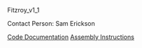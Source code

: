 Fitzroy_v1_1

Contact Person: Sam Erickson

[Code Documentation](https://docs.google.com/document/d/1YhrTNT32r3-O-8GUEunDtdBOqMfdoV4dvjsAv2a82yE/edit)
[Assembly Instructions](https://docs.google.com/document/d/1MT0nxv3tdhCjgswT8LsnecgsyREc_pT5kyCINWPUFrw/edit)